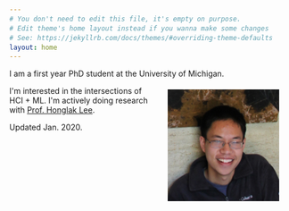 ```yaml
---
# You don't need to edit this file, it's empty on purpose.
# Edit theme's home layout instead if you wanna make some changes
# See: https://jekyllrb.com/docs/themes/#overriding-theme-defaults
layout: home
---
```

I am a first year PhD student at the University of Michigan.
<img src="images/anthliu.jpg" alt="profile_pic" style="float: right; margin: 20px; width: 200px;"/>

I'm interested in the intersections of HCI + ML.
I'm actively doing research with
[Prof. Honglak Lee](https://web.eecs.umich.edu/~honglak/).

Updated Jan. 2020.
